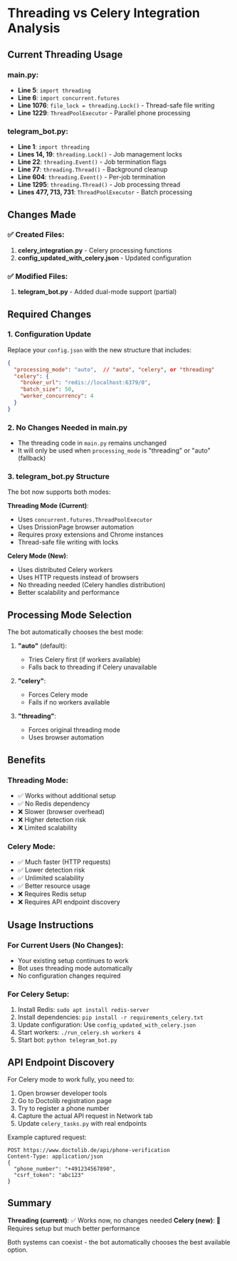 # Threading vs Celery Integration Analysis

## Current Threading Usage

### main.py:
- **Line 5**: `import threading`
- **Line 6**: `import concurrent.futures`
- **Line 1076**: `file_lock = threading.Lock()` - Thread-safe file writing
- **Line 1229**: `ThreadPoolExecutor` - Parallel phone processing

### telegram_bot.py:
- **Line 1**: `import threading`
- **Lines 14, 19**: `threading.Lock()` - Job management locks
- **Line 22**: `threading.Event()` - Job termination flags
- **Line 77**: `threading.Thread()` - Background cleanup
- **Line 604**: `threading.Event()` - Per-job termination
- **Line 1295**: `threading.Thread()` - Job processing thread
- **Lines 477, 713, 731**: `ThreadPoolExecutor` - Batch processing

## Changes Made

### ✅ Created Files:
1. **celery_integration.py** - Celery processing functions
2. **config_updated_with_celery.json** - Updated configuration

### ✅ Modified Files:
1. **telegram_bot.py** - Added dual-mode support (partial)

## Required Changes

### 1. Configuration Update
Replace your `config.json` with the new structure that includes:
```json
{
  "processing_mode": "auto",  // "auto", "celery", or "threading"
  "celery": {
    "broker_url": "redis://localhost:6379/0",
    "batch_size": 50,
    "worker_concurrency": 4
  }
}
```

### 2. No Changes Needed in main.py
- The threading code in `main.py` remains unchanged
- It will only be used when `processing_mode` is "threading" or "auto" (fallback)

### 3. telegram_bot.py Structure
The bot now supports both modes:

**Threading Mode (Current)**:
- Uses `concurrent.futures.ThreadPoolExecutor`
- Uses DrissionPage browser automation
- Requires proxy extensions and Chrome instances
- Thread-safe file writing with locks

**Celery Mode (New)**:
- Uses distributed Celery workers
- Uses HTTP requests instead of browsers
- No threading needed (Celery handles distribution)
- Better scalability and performance

## Processing Mode Selection

The bot automatically chooses the best mode:

1. **"auto"** (default): 
   - Tries Celery first (if workers available)
   - Falls back to threading if Celery unavailable

2. **"celery"**: 
   - Forces Celery mode
   - Fails if no workers available

3. **"threading"**: 
   - Forces original threading mode
   - Uses browser automation

## Benefits

### Threading Mode:
- ✅ Works without additional setup
- ✅ No Redis dependency
- ❌ Slower (browser overhead)
- ❌ Higher detection risk
- ❌ Limited scalability

### Celery Mode:
- ✅ Much faster (HTTP requests)
- ✅ Lower detection risk
- ✅ Unlimited scalability
- ✅ Better resource usage
- ❌ Requires Redis setup
- ❌ Requires API endpoint discovery

## Usage Instructions

### For Current Users (No Changes):
- Your existing setup continues to work
- Bot uses threading mode automatically
- No configuration changes required

### For Celery Setup:
1. Install Redis: `sudo apt install redis-server`
2. Install dependencies: `pip install -r requirements_celery.txt`
3. Update configuration: Use `config_updated_with_celery.json`
4. Start workers: `./run_celery.sh workers 4`
5. Start bot: `python telegram_bot.py`

## API Endpoint Discovery

For Celery mode to work fully, you need to:

1. Open browser developer tools
2. Go to Doctolib registration page
3. Try to register a phone number
4. Capture the actual API request in Network tab
5. Update `celery_tasks.py` with real endpoints

Example captured request:
```
POST https://www.doctolib.de/api/phone-verification
Content-Type: application/json
{
  "phone_number": "+491234567890",
  "csrf_token": "abc123"
}
```

## Summary

**Threading (current)**: ✅ Works now, no changes needed
**Celery (new)**: 🚧 Requires setup but much better performance

Both systems can coexist - the bot automatically chooses the best available option.
